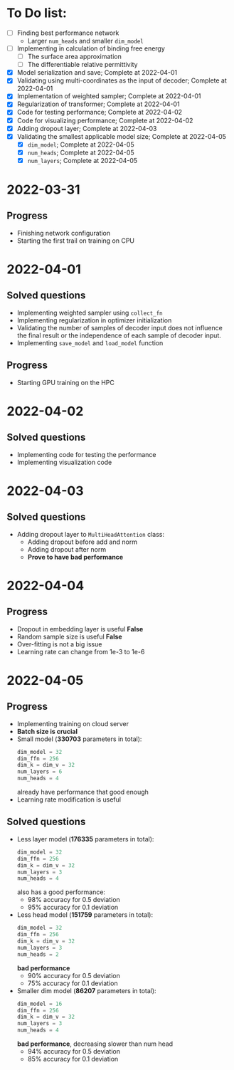 # To Do list:
- [ ] Finding best performance network
    - Larger `num_heads` and smaller `dim_model`
- [ ] Implementing in calculation of binding free energy
    - [ ] The surface area approximation
    - [ ] The differentiable relative permittivity
- [x] Model serialization and save; Complete at 2022-04-01
- [x] Validating using multi-coordinates as the input of decoder; Complete at 2022-04-01
- [x] Implementation of weighted sampler; Complete at 2022-04-01
- [x] Regularization of transformer; Complete at 2022-04-01
- [x] Code for testing performance; Complete at 2022-04-02
- [x] Code for visualizing performance; Complete at 2022-04-02
- [x] Adding dropout layer; Complete at 2022-04-03
- [x] Validating the smallest applicable model size; Complete at 2022-04-05
    - [x] `dim_model`; Complete at 2022-04-05
    - [x] `num_heads`; Complete at 2022-04-05
    - [x] `num_layers`; Complete at 2022-04-05

# 2022-03-31
## Progress
- Finishing network configuration
- Starting the first trail on training on CPU

# 2022-04-01
## Solved questions
- Implementing weighted sampler using `collect_fn`
- Implementing regularization in optimizer initialization
- Validating the number of samples of decoder input does not influence the final result or the independence of each sample of decoder input.
- Implementing `save_model` and `load_model` function

## Progress
- Starting GPU training on the HPC

# 2022-04-02
## Solved questions
- Implementing code for testing the performance
- Implementing visualization code

# 2022-04-03
## Solved questions
- Adding dropout layer to `MultiHeadAttention` class:
    - Adding dropout before add and norm
    - Adding dropout after norm
    - **Prove to have bad performance**

# 2022-04-04
## Progress
- Dropout in embedding layer is useful **False**
- Random sample size is useful **False**
- Over-fitting is not a big issue
- Learning rate can change from 1e-3 to 1e-6

# 2022-04-05
## Progress
- Implementing training on cloud server
- **Batch size is crucial**
- Small model (**330703** parameters in total):
    ```python
    dim_model = 32
    dim_ffn = 256
    dim_k = dim_v = 32
    num_layers = 6
    num_heads = 4
    ```
    already have performance that good enough
- Learning rate modification is useful

## Solved questions
- Less layer model (**176335** parameters in total):
    ```python
    dim_model = 32
    dim_ffn = 256
    dim_k = dim_v = 32
    num_layers = 3
    num_heads = 4
    ```
    also has a good performance:
    - 98% accuracy for 0.5 deviation
    - 95% accuracy for 0.1 deviation
- Less head model (**151759** parameters in total):
    ```python
    dim_model = 32
    dim_ffn = 256
    dim_k = dim_v = 32
    num_layers = 3
    num_heads = 2
    ```
    **bad performance**
    - 90% accuracy for 0.5 deviation
    - 75% accuracy for 0.1 deviation
- Smaller dim model (**86207** parameters in total):
    ```python
    dim_model = 16
    dim_ffn = 256
    dim_k = dim_v = 32
    num_layers = 3
    num_heads = 4
    ```
    **bad performance**, decreasing slower than num head
    - 94% accuracy for 0.5 deviation
    - 85% accuracy for 0.1 deviation
